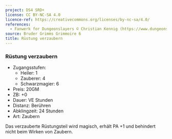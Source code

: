 ```yaml
---
project: DS4 SRD+
license: CC BY-NC-SA 4.0
licence-ref: https://creativecommons.org/licenses/by-nc-sa/4.0/
references: 
  - Fanwerk for Dungeonslayers © Christian Kennig (https://www.dungeonslayers.net/)
source: Bruder Grimms Grimmoire 6
title: Rüstung verzaubern
---
```


### Rüstung verzaubern

- Zugangsstufen:
  - Heiler: 1
  - Zauberer: 4
  - Schwarzmagier: 6
- Preis: 20GM
- ZB: +0
- Dauer: VE Stunden
- Distanz: Berühren
- Abklingzeit: 24 Stunden
- Art: Zaubern

Das verzauberte Rüstungsteil wird magisch, erhält PA +1 und behindert nicht beim Wirken von Zaubern.

